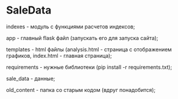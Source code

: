 # SaleData
indexes - модуль с функциями расчетов индексов;

app - главный flask файл (запускать его для запуска сайта);

templates - html файлы (analysis.html - страница с отображением графиков, index.html - главная страница); 

requirements - нужные библиотеки (pip install -r requirements.txt); 

sale_data - данные; 

old_content - папка со старым кодом (вдруг понадобится);
